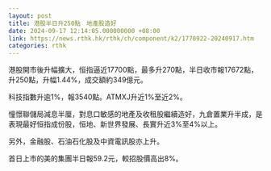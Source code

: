 ```yaml
---
layout: post
title: 港股半日升250點　地產股造好
date: 2024-09-17 12:14:05.000000000 +08:00
link: https://news.rthk.hk/rthk/ch/component/k2/1770922-20240917.htm
categories: rthk
---
```


港股開市後升幅擴大，恒指逼近17700點，最多升270點，半日收市報17672點，升250點，升幅1.44%，成交額約349億元。

科技指數升逾1%，報3540點。ATMXJ升近1%至近2%。

憧憬聯儲局減息半厘，對息口敏感的地產及收租股繼續造好，九倉置業升半成，是表現最好恒指成份股，恒地、新世界發展、長實升近3%至4%以上。

另外，金融股、石油石化股及中資電訊股亦上升。

首日上市的美的集團半日報59.2元，較招股價高出8%。
